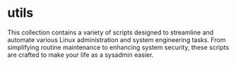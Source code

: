 # utils
This collection contains a variety of scripts designed to streamline and automate various Linux administration and system engineering tasks. From simplifying routine maintenance to enhancing system security, these scripts are crafted to make your life as a sysadmin easier.
